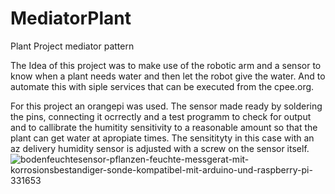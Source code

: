 # MediatorPlant
Plant Project mediator pattern

The Idea of this project was to make use of the robotic arm and a sensor to know when a plant needs water and then let the robot give the water. And to automate this with siple services that can be executed from the cpee.org.

 For this project an orangepi was used. The sensor made ready by soldering the pins, connecting it ocrrectly and a test programm to check for output and to callibrate the humitity sensitivity to a reasonable amount so that the plant can get water at apropiate times. The sensitityty in this case with an az delivery humidity sensor is adjusted with a screw on the sensor itself.
 ![bodenfeuchtesensor-pflanzen-feuchte-messgerat-mit-korrosionsbestandiger-sonde-kompatibel-mit-arduino-und-raspberry-pi-331653](https://github.com/user-attachments/assets/9dba389d-1057-484b-9552-cc70140146ec)
  
